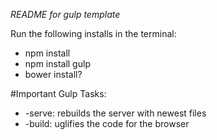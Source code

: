 _README for gulp template_

Run the following installs in the terminal:
* npm install
* npm install gulp
* bower install?

#Important Gulp Tasks:
* -serve: rebuilds the server with newest files
* -build: uglifies the code for the browser
